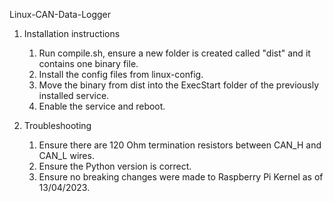 Linux-CAN-Data-Logger

1. Installation instructions

	1) Run compile.sh, ensure a new folder is created called "dist" and it contains one binary file.
	2) Install the config files from linux-config.
	3) Move the binary from dist into the ExecStart folder of the previously installed service.
	4) Enable the service and reboot.

2. Troubleshooting

	1) Ensure there are 120 Ohm termination resistors  between CAN_H and CAN_L wires.
	2) Ensure the Python version is correct.
	3) Ensure no breaking changes were made to Raspberry Pi Kernel as of 13/04/2023.

